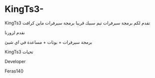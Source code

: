 # KingTs3-
KingTs3 تقدم لكم برمجة سيرفرات تيم سبيك    قريبا برمجة سيرفرات ماين كرافت

نقدم لزورنا

برمجة سيرفرات  + بوتات + مساعدة في اي شيئ 


KingTs3 تحيات

Developer

Feras140

